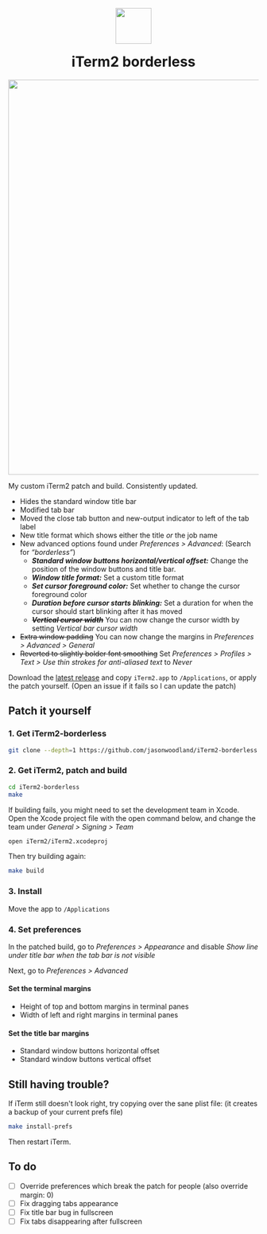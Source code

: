 <p align="center">
<img width="72" style="margin-bottom: -20px" src="https://github.com/jasonwoodland/iTerm2-borderless/blob/master/icons/AppIcon.png?raw=true">
</p>
<h1 align="center">iTerm2 borderless</h1>
<p align="center">
<img align="center" width="794" src="https://github.com/jasonwoodland/iTerm2-borderless/blob/master/Preview.png?raw=true">
</p>

My custom iTerm2 patch and build. Consistently updated.

* Hides the standard window title bar
* Modified tab bar
* Moved the close tab button and new-output indicator to left of the tab label
* New title format which shows either the title *or* the job name
* New advanced options found under *Preferences > Advanced*: (Search for *&ldquo;borderless&rdquo;*)
  * ***Standard window buttons horizontal/vertical offset:*** Change the position of the window buttons and title bar.
  * ***Window title format:*** Set a custom title format
  * ***Set cursor foreground color:*** Set whether to change the cursor foreground color
  * ***Duration before cursor starts blinking:*** Set a duration for when the cursor should start blinking after it has moved
  * ~~***Vertical cursor width***~~ You can now change the cursor width by setting *Vertical bar cursor width*
* ~~Extra window padding~~ You can now change the margins in *Preferences > Advanced > General*
* ~~Reverted to slightly bolder font smoothing~~ Set *Preferences > Profiles > Text > Use thin strokes for anti-aliased text* to *Never*

Download the [latest release](https://github.com/jasonwoodland/iTerm2-borderless/releases/latest) and copy `iTerm2.app` to `/Applications`, or apply the patch yourself. (Open an issue if it fails so I can update the patch)

## Patch it yourself

### 1. Get iTerm2-borderless

```sh
git clone --depth=1 https://github.com/jasonwoodland/iTerm2-borderless.git
```

### 2. Get iTerm2, patch and build

```sh
cd iTerm2-borderless
make
```

If building fails, you might need to set the development team in Xcode. Open the Xcode project file with the open command below, and change the team under *General > Signing > Team*

```sh
open iTerm2/iTerm2.xcodeproj
```

Then try building again:

```sh
make build
```

### 3. Install

Move the app to `/Applications`

### 4. Set preferences

In the patched build, go to *Preferences > Appearance* and disable *Show line under title bar when the tab bar is not visible*

Next, go to *Preferences > Advanced*

#### Set the terminal margins

* Height of top and bottom margins in terminal panes
* Width of left and right margins in terminal panes

#### Set the title bar margins

* Standard window buttons horizontal offset
* Standard window buttons vertical offset

## Still having trouble?

If iTerm still doesn't look right, try copying over the sane plist file: (it creates a backup of your current prefs file)

```sh
make install-prefs
```

Then restart iTerm.

## To do

- [ ] Override preferences which break the patch for people (also override margin: 0)
- [ ] Fix dragging tabs appearance
- [ ] Fix title bar bug in fullscreen
- [ ] Fix tabs disappearing after fullscreen
